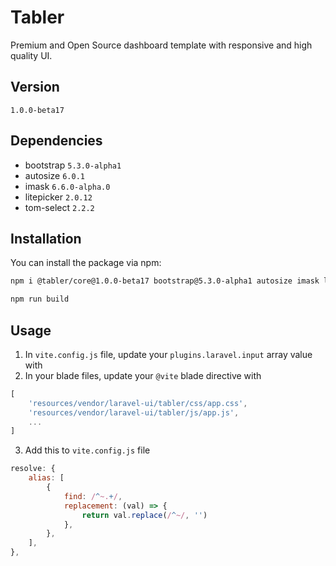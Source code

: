 # Tabler

Premium and Open Source dashboard template with responsive and high quality UI.

## Version

`1.0.0-beta17`

## Dependencies

- bootstrap `5.3.0-alpha1`
- autosize `6.0.1`
- imask `6.6.0-alpha.0`
- litepicker `2.0.12`
- tom-select `2.2.2`

## Installation

You can install the package via npm:

```bash
npm i @tabler/core@1.0.0-beta17 bootstrap@5.3.0-alpha1 autosize imask litepicker tom-select

npm run build
```

## Usage

1.  In `vite.config.js` file, update your `plugins.laravel.input` array value with
2.  In your blade files, update your `@vite` blade directive with

```js
[
    'resources/vendor/laravel-ui/tabler/css/app.css',
    'resources/vendor/laravel-ui/tabler/js/app.js',
    ...
]
```

3. Add this to `vite.config.js` file

```js
resolve: {
    alias: [
        {
            find: /^~.+/,
            replacement: (val) => {
                return val.replace(/^~/, '')
            },
        },
    ],
},
```
